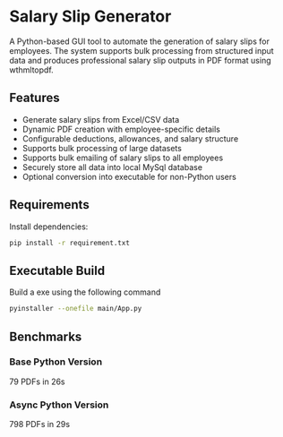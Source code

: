 # Salary Slip Generator

A Python-based GUI tool to automate the generation of salary slips for employees. The system supports bulk processing from structured input data and produces professional salary slip outputs in PDF format using wthmltopdf.

## Features
- Generate salary slips from Excel/CSV data  
- Dynamic PDF creation with employee-specific details  
- Configurable deductions, allowances, and salary structure  
- Supports bulk processing of large datasets  
- Supports bulk emailing of salary slips to all employees
- Securely store all data into local MySql database
- Optional conversion into executable for non-Python users  

## Requirements
Install dependencies:

```bash
pip install -r requirement.txt
```

## Executable Build
Build a exe using the following command

```bash
pyinstaller --onefile main/App.py
```

## Benchmarks

### Base Python Version
79 PDFs in 26s

### Async Python Version
798 PDFs in 29s
